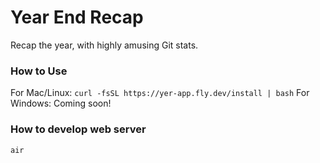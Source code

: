# Year End Recap

Recap the year, with highly amusing Git stats.

### How to Use

For Mac/Linux: `curl -fsSL https://yer-app.fly.dev/install | bash`
For Windows: Coming soon!

### How to develop web server

```bash
air
```
